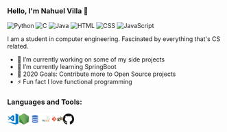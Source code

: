 ### Hello, I'm Nahuel Villa  👋

![Python](https://img.shields.io/badge/Python-Intermediate-blue)
![C](https://img.shields.io/badge/C-Intermediate-lightgray)
![Java](https://img.shields.io/badge/Java-Basic,Intermediate-yellow)
![HTML](https://img.shields.io/badge/HTML-Basic-orange)
![CSS](https://img.shields.io/badge/CSS-Basic-blue)
![JavaScript](https://img.shields.io/badge/JavaScript-Basic-yellow)

I am a student in computer engineering. Fascinated by everything that's CS related. 

- 🔭 I’m currently working on some of my side projects
- 🌱 I’m currently learning SpringBoot
- 🥅 2020 Goals: Contribute more to Open Source projects
- ⚡ Fun fact I love functional programming

### Languages and Tools:

<img align="left" alt="Visual Studio Code" width="26px" src="https://raw.githubusercontent.com/github/explore/80688e429a7d4ef2fca1e82350fe8e3517d3494d/topics/visual-studio-code/visual-studio-code.png" />
<img align="left" alt="Node.js" width="26px" src="https://raw.githubusercontent.com/github/explore/80688e429a7d4ef2fca1e82350fe8e3517d3494d/topics/nodejs/nodejs.png" />
<img align="left" alt="SQL" width="26px" src="https://raw.githubusercontent.com/github/explore/80688e429a7d4ef2fca1e82350fe8e3517d3494d/topics/sql/sql.png" />
<img align="left" alt="MySQL" width="26px" src="https://raw.githubusercontent.com/github/explore/80688e429a7d4ef2fca1e82350fe8e3517d3494d/topics/mysql/mysql.png" />
<img align="left" alt="Git" width="26px" src="https://raw.githubusercontent.com/github/explore/80688e429a7d4ef2fca1e82350fe8e3517d3494d/topics/git/git.png" />
<img align="left" alt="GitHub" width="26px" src="https://raw.githubusercontent.com/github/explore/78df643247d429f6cc873026c0622819ad797942/topics/github/github.png" />
<br />

